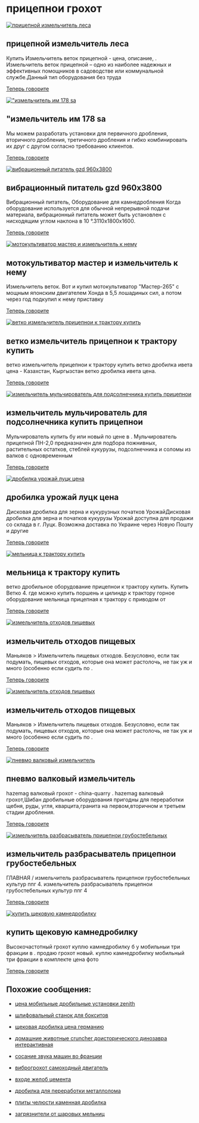 # прицепнои грохот
<a href="https://ru.ecuriezuff.be/products/" target="_blank">![прицепной измельчитель леса](https://github.com/millmachine/images/raw/main/14.jpg)</a>
## прицепной измельчитель леса
Купить Измельчитель веток прицепной - цена, описание, . Измельчитель веток прицепной – одно из наиболее надежных и эффективных помощников в садоводстве или коммунальной службе.Данный тип оборудования без труда 
<a href="https://ru.ecuriezuff.be/products/" target="_blank">Теперь говорите</a>
<a href="https://ru.ecuriezuff.be/products/" target="_blank">!["измельчитель им 178 sa](https://github.com/millmachine/images/raw/main/504.jpg)</a>
## "измельчитель им 178 sa
Мы можем разработать установки для первичного дробления, вторичного дробления, третичного дробления и гибко комбинировать их друг с другом согласно требованию клиентов.
<a href="https://ru.ecuriezuff.be/products/" target="_blank">Теперь говорите</a>
<a href="https://ru.ecuriezuff.be/products/" target="_blank">![вибрационный питатель gzd 960x3800](https://github.com/millmachine/images/raw/main/180.jpg)</a>
## вибрационный питатель gzd 960x3800
Вибрационный питатель, Оборудование для камнедробления Когда оборудование используется для обычной непрерывной подачи материала, вибрационный питатель может быть установлен с нисходящим углом наклона в 10 °.3110x1800x1600.
<a href="https://ru.ecuriezuff.be/products/" target="_blank">Теперь говорите</a>
<a href="https://ru.ecuriezuff.be/products/" target="_blank">![мотокультиватор мастер и измельчитель к нему](https://github.com/millmachine/images/raw/main/95.jpg)</a>
## мотокультиватор мастер и измельчитель к нему
Измельчитель веток. Вот и купил мотокультиватор "Мастер-265" с мощным японским двигателем Хонда в 5,5 лошадиных сил, а потом через год подкупил к нему приставку
<a href="https://ru.ecuriezuff.be/products/" target="_blank">Теперь говорите</a>
<a href="https://ru.ecuriezuff.be/products/" target="_blank">![ветко измельчитель прицепнои к трактору купить](https://github.com/millmachine/images/raw/main/257.jpg)</a>
## ветко измельчитель прицепнои к трактору купить
ветко измельчитель прицепнои к трактору купить ветко дробилка ивета цена - Казахстан, Кыргызстан ветко дробилка ивета цена.
<a href="https://ru.ecuriezuff.be/products/" target="_blank">Теперь говорите</a>
<a href="https://ru.ecuriezuff.be/products/" target="_blank">![измельчитель мульчирователь для подсолнечника купить прицепнои](https://github.com/millmachine/images/raw/main/93.jpg)</a>
## измельчитель мульчирователь для подсолнечника купить прицепнои
Мульчирователь купить бу или новый по цене в . Мульчирователь прицепной ПН-2,0 предназначен для подбора пожнивных, растительных остатков, стеблей кукурузы, подсолнечника и соломы из валков с одновременным 
<a href="https://ru.ecuriezuff.be/products/" target="_blank">Теперь говорите</a>
<a href="https://ru.ecuriezuff.be/products/" target="_blank">![дробилка урожай луцк цена](https://github.com/millmachine/images/raw/main/307.jpg)</a>
## дробилка урожай луцк цена
Дисковая дробилка для зерна и кукурузных початков УрожайДисковая дробилка для зерна и початков кукурузы Урожай доступна для продажи со склада в г. Луцк. Возможна доставка по Украине через Новую Пошту и другие 
<a href="https://ru.ecuriezuff.be/products/" target="_blank">Теперь говорите</a>
<a href="https://ru.ecuriezuff.be/products/" target="_blank">![мельница к трактору купить](https://github.com/millmachine/images/raw/main/183.jpg)</a>
## мельница к трактору купить
ветко дробильное оборудование прицепнои к трактору купить. Купить Ветко 4. где можно купить поршень и цилиндр к трактору горное оборудование мельница прицепная к трактору с приводом от
<a href="https://ru.ecuriezuff.be/products/" target="_blank">Теперь говорите</a>
<a href="https://ru.ecuriezuff.be/products/" target="_blank">![измельчитель отходов пищевых](https://github.com/millmachine/images/raw/main/610.jpg)</a>
## измельчитель отходов пищевых
Маньяков > Измельчитель пищевых отходов. Безусловно, если так подумать, пищевых отходов, которые она может растолочь, не так уж и много (особенно если судить по .
<a href="https://ru.ecuriezuff.be/products/" target="_blank">Теперь говорите</a>
<a href="https://ru.ecuriezuff.be/products/" target="_blank">![измельчитель отходов пищевых](https://github.com/millmachine/images/raw/main/394.jpg)</a>
## измельчитель отходов пищевых
Маньяков > Измельчитель пищевых отходов. Безусловно, если так подумать, пищевых отходов, которые она может растолочь, не так уж и много (особенно если судить по .
<a href="https://ru.ecuriezuff.be/products/" target="_blank">Теперь говорите</a>
<a href="https://ru.ecuriezuff.be/products/" target="_blank">![пневмо валковый измельчитель](https://github.com/millmachine/images/raw/main/266.jpg)</a>
## пневмо валковый измельчитель
hazemag валковый грохот - china-quarry . hazemag валковый грохот,Шибан дробильные оборудования пригодны для переработки щебня, руды, угля, кварцита,гранита на первом,вторичном и третьем стадии дробления.
<a href="https://ru.ecuriezuff.be/products/" target="_blank">Теперь говорите</a>
<a href="https://ru.ecuriezuff.be/products/" target="_blank">![измельчитель разбрасыватель прицепнои грубостебельных ](https://github.com/millmachine/images/raw/main/653.jpg)</a>
## измельчитель разбрасыватель прицепнои грубостебельных 
ГЛАВНАЯ / измельчитель разбрасыватель прицепнои грубостебельных культур ппг 4. измельчитель разбрасыватель прицепнои грубостебельных культур ппг 4
<a href="https://ru.ecuriezuff.be/products/" target="_blank">Теперь говорите</a>
<a href="https://ru.ecuriezuff.be/products/" target="_blank">![купить щековую камнедробилку](https://github.com/millmachine/images/raw/main/85.jpg)</a>
## купить щековую камнедробилку
Высокочастотный грохот куплю камнедробилку б у мобильныи три фракции в . продаю грохот новый. куплю камнедробилку мобильный три фракции в комплекте цена фото 
<a href="https://ru.ecuriezuff.be/products/" target="_blank">Теперь говорите</a>
## Похожие сообщения:
* [цена мобильные дробильные установки zenith](%D1%86%D0%B5%D0%BD%D0%B0%20%D0%BC%D0%BE%D0%B1%D0%B8%D0%BB%D1%8C%D0%BD%D1%8B%D0%B5%20%D0%B4%D1%80%D0%BE%D0%B1%D0%B8%D0%BB%D1%8C%D0%BD%D1%8B%D0%B5%20%D1%83%D1%81%D1%82%D0%B0%D0%BD%D0%BE%D0%B2%D0%BA%D0%B8%20zenith.md)
* [шлифовальный станок для бокситов](%D1%88%D0%BB%D0%B8%D1%84%D0%BE%D0%B2%D0%B0%D0%BB%D1%8C%D0%BD%D1%8B%D0%B9%20%D1%81%D1%82%D0%B0%D0%BD%D0%BE%D0%BA%20%D0%B4%D0%BB%D1%8F%20%D0%B1%D0%BE%D0%BA%D1%81%D0%B8%D1%82%D0%BE%D0%B2.md)
* [щековая дробилка цена германию](%D1%89%D0%B5%D0%BA%D0%BE%D0%B2%D0%B0%D1%8F%20%D0%B4%D1%80%D0%BE%D0%B1%D0%B8%D0%BB%D0%BA%D0%B0%20%D1%86%D0%B5%D0%BD%D0%B0%20%D0%B3%D0%B5%D1%80%D0%BC%D0%B0%D0%BD%D0%B8%D1%8E.md)
* [домашние животные cruncher доисторического динозавра интерактивная](%D0%B4%D0%BE%D0%BC%D0%B0%D1%88%D0%BD%D0%B8%D0%B5%20%D0%B6%D0%B8%D0%B2%D0%BE%D1%82%D0%BD%D1%8B%D0%B5%20cruncher%20%D0%B4%D0%BE%D0%B8%D1%81%D1%82%D0%BE%D1%80%D0%B8%D1%87%D0%B5%D1%81%D0%BA%D0%BE%D0%B3%D0%BE%20%D0%B4%D0%B8%D0%BD%D0%BE%D0%B7%D0%B0%D0%B2%D1%80%D0%B0%20%D0%B8%D0%BD%D1%82%D0%B5%D1%80%D0%B0%D0%BA%D1%82%D0%B8%D0%B2%D0%BD%D0%B0%D1%8F.md)
* [сосание звука машин во франции](%D1%81%D0%BE%D1%81%D0%B0%D0%BD%D0%B8%D0%B5%20%D0%B7%D0%B2%D1%83%D0%BA%D0%B0%20%D0%BC%D0%B0%D1%88%D0%B8%D0%BD%20%D0%B2%D0%BE%20%D1%84%D1%80%D0%B0%D0%BD%D1%86%D0%B8%D0%B8.md)
* [виброгрохот самоходный двигатель](%D0%B2%D0%B8%D0%B1%D1%80%D0%BE%D0%B3%D1%80%D0%BE%D1%85%D0%BE%D1%82%20%D1%81%D0%B0%D0%BC%D0%BE%D1%85%D0%BE%D0%B4%D0%BD%D1%8B%D0%B9%20%D0%B4%D0%B2%D0%B8%D0%B3%D0%B0%D1%82%D0%B5%D0%BB%D1%8C.md)
* [входе желоб цемента](%D0%B2%D1%85%D0%BE%D0%B4%D0%B5%20%D0%B6%D0%B5%D0%BB%D0%BE%D0%B1%20%D1%86%D0%B5%D0%BC%D0%B5%D0%BD%D1%82%D0%B0.md)
* [дробилка для переработки металлолома](%D0%B4%D1%80%D0%BE%D0%B1%D0%B8%D0%BB%D0%BA%D0%B0%20%D0%B4%D0%BB%D1%8F%20%D0%BF%D0%B5%D1%80%D0%B5%D1%80%D0%B0%D0%B1%D0%BE%D1%82%D0%BA%D0%B8%20%D0%BC%D0%B5%D1%82%D0%B0%D0%BB%D0%BB%D0%BE%D0%BB%D0%BE%D0%BC%D0%B0.md)
* [плиты челюсти каменная дробилка](%D0%BF%D0%BB%D0%B8%D1%82%D1%8B%20%D1%87%D0%B5%D0%BB%D1%8E%D1%81%D1%82%D0%B8%20%D0%BA%D0%B0%D0%BC%D0%B5%D0%BD%D0%BD%D0%B0%D1%8F%20%D0%B4%D1%80%D0%BE%D0%B1%D0%B8%D0%BB%D0%BA%D0%B0.md)
* [загрязнители от шаровых мельниц](%D0%B7%D0%B0%D0%B3%D1%80%D1%8F%D0%B7%D0%BD%D0%B8%D1%82%D0%B5%D0%BB%D0%B8%20%D0%BE%D1%82%20%D1%88%D0%B0%D1%80%D0%BE%D0%B2%D1%8B%D1%85%20%D0%BC%D0%B5%D0%BB%D1%8C%D0%BD%D0%B8%D1%86.md)
